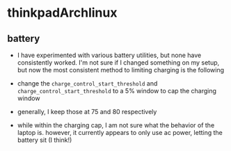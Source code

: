 # thinkpadArchlinux

## battery

- I have experimented with various battery utilities, but none have consistently worked. I'm not sure if I changed something on my setup, but now the most consistent method to limiting charging is the following

- change the `charge_control_start_threshold` and `charge_control_start_threshold` to a 5% window to cap the charging window

- generally, I keep those at 75 and 80 respectively

- while within the charging cap, I am not sure what the behavior of the laptop is. however, it currently appears to only use ac power, letting the battery sit (I think!)
